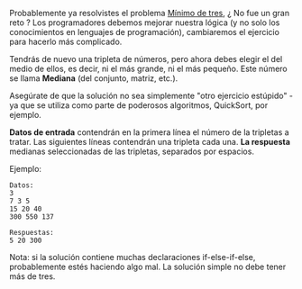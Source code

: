 <!-- #Median of Three -->

Probablemente ya resolvistes el problema [Mínimo de tres](./min-of-three--es), ¿ No fue un gran reto ? Los programadores debemos mejorar nuestra lógica (y no solo los conocimientos en lenguajes de programación), cambiaremos el ejercicio para hacerlo más complicado.

Tendrás de nuevo una tripleta de números, pero ahora debes elegir el del medio de ellos, es decir, ni el más grande, ni el más pequeño. Este número se llama **Mediana** (del conjunto, matriz, etc.).

Asegúrate de que la solución no sea simplemente "otro ejercicio estúpido" - ya que se utiliza como parte de poderosos algoritmos, QuickSort, por ejemplo.

**Datos de entrada** contendrán en la primera línea el número de la tripletas a tratar. Las siguientes líneas contendrán una tripleta cada una.
**La respuesta** medianas seleccionadas de las tripletas, separados por espacios.

Ejemplo:

    Datos:
    3
    7 3 5
    15 20 40
    300 550 137
    
    Respuestas:
    5 20 300

Nota: si la solución contiene muchas declaraciones if-else-if-else, probablemente estés haciendo algo mal. La solución simple no debe tener más de tres.
